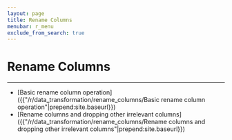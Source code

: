 ```yaml
---
layout: page
title: Rename Columns
menubar: r_menu
exclude_from_search: true
---
```


# Rename Columns
-------------------------------------------------------------------------------

- [Basic rename column operation]({{"/r/data_transformation/rename_columns/Basic rename column operation"|prepend:site.baseurl}})
- [Rename columns and dropping other irrelevant columns]({{"/r/data_transformation/rename_columns/Rename columns and dropping other irrelevant columns"|prepend:site.baseurl}})